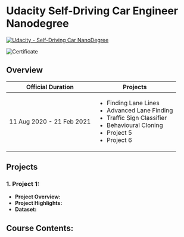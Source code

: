 # Udacity Self-Driving Car Engineer Nanodegree
[![Udacity - Self-Driving Car NanoDegree](https://s3.amazonaws.com/udacity-sdc/github/shield-carnd.svg)](http://www.udacity.com/drive)

![Certificate]()

## Overview
|Official Duration|Projects|
|:-:|-|
|11 Aug 2020 - 21 Feb 2021|<ul><li>Finding Lane Lines</li><li>Advanced Lane Finding</li><li>Traffic Sign Classifier</li><li>Behavioural Cloning</li><li>Project 5</li><li>Project 6</li></ul>|

## Projects
### 1. Project 1:
- **Project Overview:** 
- **Project Highlights:** 
- **Dataset:**

## Course Contents:
